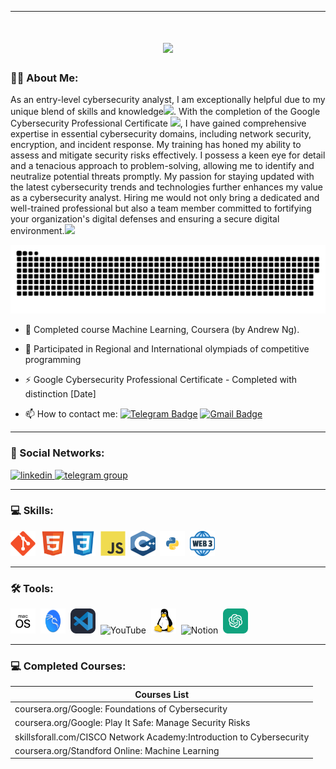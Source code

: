 
---

<h1 align="center">
    <img src="https://readme-typing-svg.herokuapp.com/?font=Righteous&size=35&center=true&vCenter=true&width=500&height=70&duration=4000&lines=Hi+There!+👋;+I'm+Dauitkanov+Zhiger!;" />
</h1>



### :man_technologist: About Me:

As an entry-level cybersecurity analyst, I am exceptionally helpful due to my unique blend of skills and knowledge<img src="https://media.giphy.com/media/WUlplcMpOCEmTGBtBW/giphy.gif" width="30px">. With the completion of the Google Cybersecurity Professional Certificate <img src="https://media.giphy.com/media/3oKGzFba1fQEuthrkQ/giphy.gif" width="30px">, I have gained comprehensive expertise in essential cybersecurity domains, including network security, encryption, and incident response. My training has honed my ability to assess and mitigate security risks effectively. I possess a keen eye for detail and a tenacious approach to problem-solving, allowing me to identify and neutralize potential threats promptly. My passion for staying updated with the latest cybersecurity trends and technologies further enhances my value as a cybersecurity analyst. Hiring me would not only bring a dedicated and well-trained professional but also a team member committed to fortifying your organization's digital defenses and ensuring a secure digital environment.<img src="https://media.giphy.com/media/bJ4TVNYNUympPgcpem/giphy.gif" width="25px">

<p align="center">
 <img width="600" src="assets/github-snake.svg" alt="snake"/>
</p>

- :telescope: Completed course Machine Learning, Coursera (by Andrew Ng).

- :seedling: Participated in Regional and International olympiads of competitive programming

- :zap: Google Cybersecurity Professional Certificate - Completed with distinction [Date]

- :mailbox: How to contact me: [![Telegram Badge](https://img.shields.io/badge/-zhygerD-blue?style=flat&logo=Telegram&logoColor=white)](https://t.me/zhygerD) [![Gmail Badge](https://img.shields.io/badge/-Gmail-red?style=flat&logo=Gmail&logoColor=white)](mailto:zhyger.0001@gmail.com)

---

### 🤝 Social Networks:

  <div id="badges">
    <a href="https://www.linkedin.com/in/zhiger-dauitkanov-44038827b/" target="_blank">
      <img src="https://cdn-icons-png.flaticon.com/512/2504/2504799.png" width="40" height="40" alt="linkedin" />
    </a>
    <a href="https://t.me/tehnomaniak07" target="_blank">
    <img src="https://cdn-icons-png.flaticon.com/512/2111/2111646.png" width="40" height="40" alt="telegram group" />
    </a>
  </div>

---

### 💻 Skills:

<div>
  <img src="https://github.com/devicons/devicon/blob/master/icons/git/git-original.svg" title="git" alt="git" width="40" height="40"/>&nbsp
  <img src="https://github.com/devicons/devicon/blob/master/icons/html5/html5-original.svg" title="html5" alt="html5" width="40" height="40"/>&nbsp
  <img src="https://github.com/devicons/devicon/blob/master/icons/css3/css3-original.svg" title="css" alt="css" width="40" height="40"/>&nbsp
  <img src="https://github.com/devicons/devicon/blob/master/icons/javascript/javascript-original.svg" title="javascript" alt="javascript" width="40" height="40"/>&nbsp
  <img src="assets/icons/c.svg" title="C" alt="C" width="40" height="40"/>&nbsp;
  <img src="assets/icons/python.svg" title="Py" alt="Py" width="40" height="40"/>&nbsp;
  <img src="assets/icons/web3.svg" title="w3" alt="w3" width="40" height="40"/>&nbsp;
  <!-- <img src="https://github.com/devicons/devicon/blob/master/icons/redux/redux-original.svg" title="redux" alt="redux" width="40" height="40"/>&nbsp; -->
</div>

---

### 🛠 Tools:

<div>
  <img src="assets/icons/macos.svg" title="mac" alt="mac" width="40" height="40"/>&nbsp;
  <img src="assets/icons/kali-linux.svg" title="kali" alt="kali" width="40" height="40"/>&nbsp;
  <img src="assets/icons/VSCode-Dark.svg" title="VS" alt="VS" width="40" height="40"/>&nbsp;
  <img src="https://upload.wikimedia.org/wikipedia/commons/9/9e/YouTube_Logo_%282013-2017%29.svg" title="YouTube" alt="YouTube" width="40" height="40"/>&nbsp;
  <img src="https://github.com/devicons/devicon/blob/master/icons/linux/linux-original.svg" title="linux" alt="linux" width="40" height="40"/>&nbsp;
  <img src="https://upload.wikimedia.org/wikipedia/commons/e/e9/Notion-logo.svg" title="Notion" alt="Notion" width="40" height="40"/>&nbsp;
  <img src="assets/icons/chatgpt.svg" title="chat" alt="chat" width="40" height="40"/>&nbsp;
</div>

---

### 💻 Completed Courses:

| Courses List                                                           |
| -----------------------------------------------------------------------|
| coursera.org/Google: Foundations of Cybersecurity                      |
| coursera.org/Google: Play It Safe: Manage Security Risks               | 
| skillsforall.com/CISCO Network Academy:Introduction to Cybersecurity   |
| coursera.org/Standford Online: Machine Learning                        |



